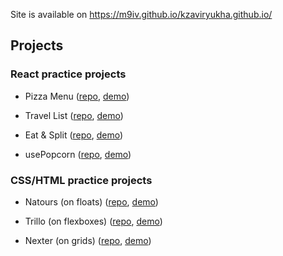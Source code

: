 Site is available on https://m9iv.github.io/kzaviryukha.github.io/

## Projects

### React practice projects

- Pizza Menu ([repo](https://github.com/m9iv/pizza-menu), [demo](https://m9iv.github.io/kzaviryukha.github.io/demo/pizza-menu/index.html))

- Travel List ([repo](https://github.com/m9iv/travel-list), [demo](https://m9iv.github.io/kzaviryukha.github.io/demo/travel-list/index.html))

- Eat & Split ([repo](https://github.com/m9iv/eat-n-split), [demo](https://m9iv.github.io/kzaviryukha.github.io/demo/eat-n-split/index.html))

- usePopcorn ([repo](https://github.com/m9iv/use-popcorn), [demo](https://m9iv.github.io/kzaviryukha.github.io/demo/use-popcorn/index.html))

### CSS/HTML practice projects

- Natours (on floats) ([repo](https://github.com/m9iv/natours), [demo](https://m9iv.github.io/kzaviryukha.github.io/demo/natours/index.html))

- Trillo (on flexboxes) ([repo](https://github.com/m9iv/trillo), [demo](https://m9iv.github.io/kzaviryukha.github.io/demo/trillo/index.html))

- Nexter (on grids) ([repo](https://github.com/m9iv/nexter), [demo](https://m9iv.github.io/kzaviryukha.github.io/demo/nexter/index.html))
